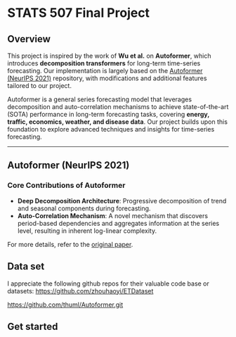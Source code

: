 # STATS 507 Final Project

## Overview

This project is inspired by the work of **Wu et al.** on **Autoformer**, which introduces **decomposition transformers** for long-term time-series forecasting. Our implementation is largely based on the [Autoformer (NeurIPS 2021)](https://github.com/thuml/Autoformer) repository, with modifications and additional features tailored to our project.

Autoformer is a general series forecasting model that leverages decomposition and auto-correlation mechanisms to achieve state-of-the-art (SOTA) performance in long-term forecasting tasks, covering **energy, traffic, economics, weather, and disease data**. Our project builds upon this foundation to explore advanced techniques and insights for time-series forecasting.

---

## Autoformer (NeurIPS 2021)

### Core Contributions of Autoformer
- **Deep Decomposition Architecture**: Progressive decomposition of trend and seasonal components during forecasting.
- **Auto-Correlation Mechanism**: A novel mechanism that discovers period-based dependencies and aggregates information at the series level, resulting in inherent log-linear complexity.

For more details, refer to the [original paper](https://arxiv.org/abs/2106.13008).
## Data set
I appreciate the following github repos for their valuable code base or datasets:
https://github.com/zhouhaoyi/ETDataset

https://github.com/thuml/Autoformer.git


## Get started



